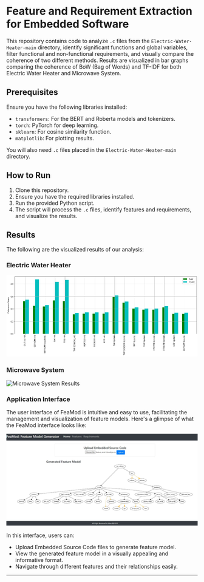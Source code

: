 # Feature and Requirement Extraction for Embedded Software

This repository contains code to analyze `.c` files from the `Electric-Water-Heater-main` directory, identify significant functions and global variables, filter functional and non-functional requirements, and visually compare the coherence of two different methods. Results are visualized in bar graphs comparing the coherence of BoW (Bag of Words) and TF-IDF for both Electric Water Heater and Microwave System.

## Prerequisites

Ensure you have the following libraries installed:

- `transformers`: For the BERT and Roberta models and tokenizers.
- `torch`: PyTorch for deep learning.
- `sklearn`: For cosine similarity function.
- `matplotlib`: For plotting results.

You will also need `.c` files placed in the `Electric-Water-Heater-main` directory.

## How to Run

1. Clone this repository.
2. Ensure you have the required libraries installed.
3. Run the provided Python script.
4. The script will process the `.c` files, identify features and requirements, and visualize the results.

## Results

The following are the visualized results of our analysis:

### Electric Water Heater

![Electric Water Heater Results](Extraction/Data/electricWaterHeater.png)

### Microwave System

![Microwave System Results](#)


### Application Interface

The user interface of FeaMod is intuitive and easy to use, facilitating the management and visualization of feature models. Here's a glimpse of what the FeaMod interface looks like:

![FeaMod Interface](/InterfaceFeaMod.JPG)

In this interface, users can:

- Upload Embedded Source Code files to generate feature model.
- View the generated feature model in a visually appealing and informative format.
- Navigate through different features and their relationships easily.


---

